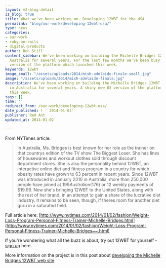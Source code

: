 ```yaml
---
layout: v2-blog-detail
is_blog: true
title: What we've been working on- Developing 12WBT for the USA
permalink: "blog/our-work/developing-12wbt-usa/"
type: news
categories:
- our-work
- ruby-on-rails
- digital-products
author: Ben Still
content_sidebar: We've been working on building the Michelle Bridges 12WBT platform in
  Australia for several years. For the last few months we've been busy on a new, US
  version of the platform which launched this week.
keywords: 12wbt
image_small: "/assets/uploads/2014/mish-adelaide-finale-small.jpg"
image: "/assets/uploads/2014/mish-adelaide-finale.jpg"
description: We've been working on building the Michelle Bridges 12WBT platform
  in Australia for several years. A shiny new US version of the platform which launched
  this week.
tags: []
time: ''
redirect_from: /our-work/developing-12wbt-usa/
date_published: ! ' 2014-01-02'
publisher: Red Ant
updated_at: 2014-01-02

---
```

From NYTimes article:

> In Australia, Ms. Bridges is best known for her role as the trainer on that countrys edition of the TV show The Biggest Loser. She has lines of housewares and workout clothes sold through discount department stores. She is also the personality behind 12WBT, an interactive online diet and fitness program in a country for which obesity rates have grown to 63 percent in recent years. Since 12WBT was introduced in January 2010 in Australia, more than 250,000 people have joined at $199 Australian ($176) or 12 weekly payments of $19.99. Now she's bringing 12WBT to the United States, along with the rest of her brand, in an attempt to gain a share of the lucrative diet industry. It remains to be seen, though, if theres room for another diet guru in a saturated field.

Full article here: [http://www.nytimes.com/2014/01/02/fashion/Weight-Loss-Program-Personal-Fitness-Trainer-Michelle-Bridges.html](http://www.nytimes.com/2014/01/02/fashion/Weight-Loss-Program-Personal-Fitness-Trainer-Michelle-Bridges~~.html)

If you're wondering what all the buzz is about, try out 12WBT for yourself - [sign up](https://go.12wbt.com/sign-up/) here.

More information on the project is in this post about [developing the Michelle Bridges 12WBT web site](/our-work/our-work-michelle-bridges-12wbt-build/)